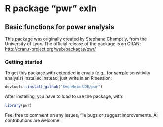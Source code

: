 # R package &ldquo;pwr&rdquo; exIn
## Basic functions for power analysis

This package was originally created by Stephane Champely, from the University of Lyon. The official release of the package is on CRAN: http://cran.r-project.org/web/packages/pwr/

### Getting started

To get this package with extended intervals (e.g., for sample sensitivity analysis) installed instead, just write in an R session:

```R
devtools::install_github("SvenHeim-UDE/pwr")
```

After installing, you have to load to use the package, with:

```R
library(pwr)
```

Feel free to comment on any issues, file bugs or suggest improvements. All contributions are welcome!
